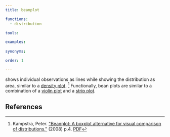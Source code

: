 ```yaml
---
title: beanplot

functions:
  - distribution

tools:

examples:
    
synonyms:

order: 1

---
```


shows individual observations as lines while showing the distribution as area, similar to a [density plot](/density-plot). [^kampstra] Functionally, bean plots are similar to a combination of a [violin plot](/violin-plot) and a [strip plot](/strip-plot).

<!--more--> 

## References
[^kampstra]: Kampstra, Peter. ["Beanplot: A boxplot alternative for visual comparison of distributions."](http://dare.ubvu.vu.nl/bitstream/handle/1871/39954/221014.pdf) (2008) p.4. [PDF](http://dare.ubvu.vu.nl/bitstream/handle/1871/39954/221014.pdf)
